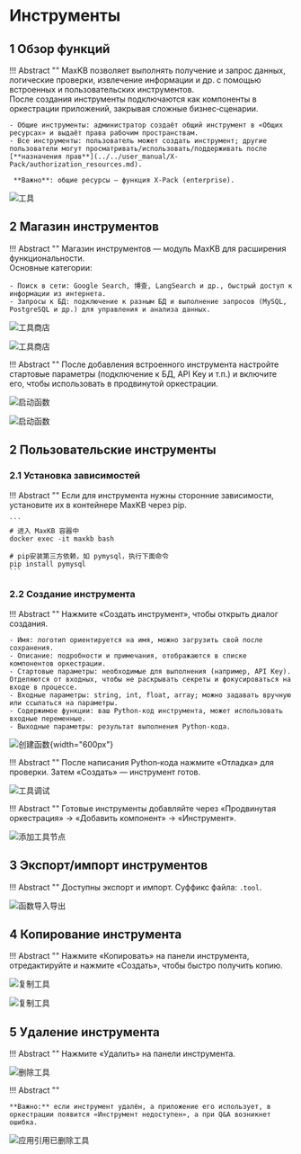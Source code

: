 # Инструменты

## 1 Обзор функций

!!! Abstract ""
    MaxKB позволяет выполнять получение и запрос данных, логические проверки, извлечение информации и др. с помощью встроенных и пользовательских инструментов.  
    После создания инструменты подключаются как компоненты в оркестрации приложений, закрывая сложные бизнес‑сценарии. 

    - Общие инструменты: администратор создаёт общий инструмент в «Общих ресурсах» и выдаёт права рабочим пространствам.
    - Все инструменты: пользователь может создать инструмент; другие пользователи могут просматривать/использовать/поддерживать после [**назначения прав**](../../user_manual/X-Pack/authorization_resources.md).
    
     **Важно**: общие ресурсы — функция X‑Pack (enterprise).

![工具](../../img/fx/tool.png)


## 2 Магазин инструментов

!!! Abstract ""
    Магазин инструментов — модуль MaxKB для расширения функциональности.  
    Основные категории:

    - Поиск в сети: Google Search, 博查, LangSearch и др., быстрый доступ к информации из интернета.
    - Запросы к БД: подключение к разным БД и выполнение запросов (MySQL, PostgreSQL и др.) для управления и анализа данных.

![工具商店](../../img/fx/tool_shop.png)

![工具商店](../../img/fx/tool_sho_list.png)

!!! Abstract ""
    После добавления встроенного инструмента настройте стартовые параметры (подключение к БД, API Key и т.п.) и включите его, чтобы использовать в продвинутой оркестрации.

![启动函数](../../img/fx/sartup_parameters.png)

![启动函数](../../img/fx/fill_parameters.png)

## 2 Пользовательские инструменты

### 2.1 Установка зависимостей

!!! Abstract ""
    Если для инструмента нужны сторонние зависимости, установите их в контейнере MaxKB через pip.

    ```
    # 进入 MaxKB 容器中
    docker exec -it maxkb bash

    # pip安装第三方依赖，如 pymysql，执行下面命令
    pip install pymysql 
    ```

### 2.2 Создание инструмента

!!! Abstract ""
    Нажмите «Создать инструмент», чтобы открыть диалог создания.

    - Имя: логотип ориентируется на имя, можно загрузить свой после сохранения.     
    - Описание: подробности и примечания, отображаются в списке компонентов оркестрации.
    - Стартовые параметры: необходимые для выполнения (например, API Key). Отделяются от входных, чтобы не раскрывать секреты и фокусироваться на входе в процессе.
    - Входные параметры: string, int, float, array; можно задавать вручную или ссылаться на параметры.
    - Содержимое функции: ваш Python‑код инструмента, может использовать входные переменные.  
    - Выходные параметры: результат выполнения Python‑кода.


![创建函数](../../img/fx/add_tool.png){width="600px"}

!!! Abstract ""
    После написания Python‑кода нажмите «Отладка» для проверки. Затем «Создать» — инструмент готов.  

![工具调试](../../img/fx/tool_debug.png)

!!! Abstract ""
    Готовые инструменты добавляйте через «Продвинутая оркестрация» → «Добавить компонент» → «Инструмент».

![添加工具节点](../../img/fx/use_tool.png)

## 3 Экспорт/импорт инструментов
    
!!! Abstract ""
    Доступны экспорт и импорт. Суффикс файла: `.tool`.

![函数导入导出](../../img/fx/import_export_dx.png)
    

## 4 Копирование инструмента

!!! Abstract ""
    Нажмите «Копировать» на панели инструмента, отредактируйте и нажмите «Создать», чтобы быстро получить копию.

![复制工具](../../img/fx/copy_tool.png)

![复制工具](../../img/fx/copy_tool1.png)

## 5 Удаление инструмента

!!! Abstract ""
    Нажмите «Удалить» на панели инструмента.

![删除工具](../../img/fx/del_tool.png)

!!! Abstract ""

    **Важно:** если инструмент удалён, а приложение его использует, в оркестрации появится «Инструмент недоступен», а при Q&A возникнет ошибка. 

![应用引用已删除工具](../../img/fx/use_del_tool.png)
